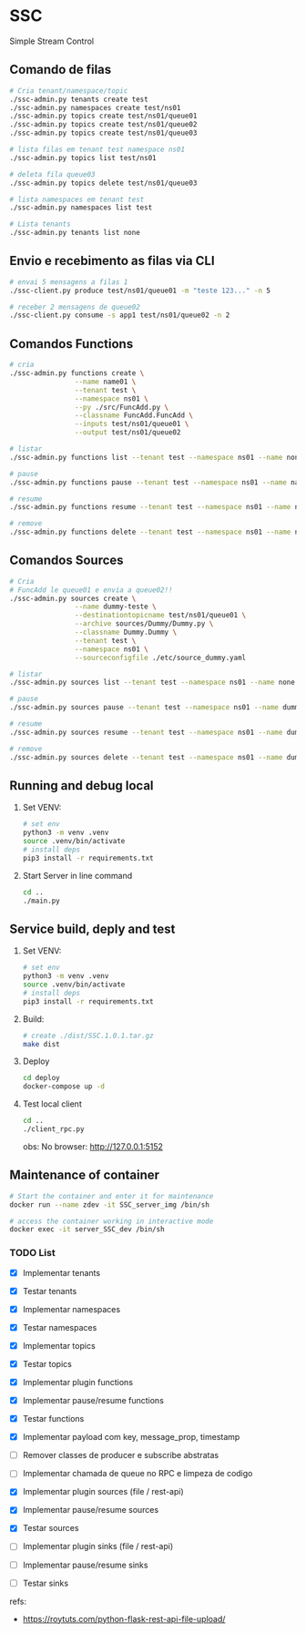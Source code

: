 # SSC
Simple Stream Control

## Comando de filas 
```bash
# Cria tenant/namespace/topic 
./ssc-admin.py tenants create test
./ssc-admin.py namespaces create test/ns01
./ssc-admin.py topics create test/ns01/queue01
./ssc-admin.py topics create test/ns01/queue02
./ssc-admin.py topics create test/ns01/queue03

# lista filas em tenant test namespace ns01
./ssc-admin.py topics list test/ns01

# deleta fila queue03
./ssc-admin.py topics delete test/ns01/queue03

# lista namespaces em tenant test
./ssc-admin.py namespaces list test

# Lista tenants
./ssc-admin.py tenants list none

```

## Envio e recebimento as filas via CLI
```bash
# envai 5 mensagens a filas 1
./ssc-client.py produce test/ns01/queue01 -m "teste 123..." -n 5

# receber 2 mensagens de queue02
./ssc-client.py consume -s app1 test/ns01/queue02 -n 2

```

## Comandos Functions
```bash
# cria 
./ssc-admin.py functions create \
                --name name01 \
                --tenant test \
                --namespace ns01 \
                --py ./src/FuncAdd.py \
                --classname FuncAdd.FuncAdd \
                --inputs test/ns01/queue01 \
                --output test/ns01/queue02

# listar 
./ssc-admin.py functions list --tenant test --namespace ns01 --name none

# pause 
./ssc-admin.py functions pause --tenant test --namespace ns01 --name name01

# resume 
./ssc-admin.py functions resume --tenant test --namespace ns01 --name name01

# remove 
./ssc-admin.py functions delete --tenant test --namespace ns01 --name name01

```
## Comandos Sources
```bash
# Cria
# FuncAdd le queue01 e envia a queue02!!
./ssc-admin.py sources create \
                --name dummy-teste \
                --destinationtopicname test/ns01/queue01 \
                --archive sources/Dummy/Dummy.py \
                --classname Dummy.Dummy \
                --tenant test \
                --namespace ns01 \
                --sourceconfigfile ./etc/source_dummy.yaml

# listar 
./ssc-admin.py sources list --tenant test --namespace ns01 --name none

# pause 
./ssc-admin.py sources pause --tenant test --namespace ns01 --name dummy-teste

# resume
./ssc-admin.py sources resume --tenant test --namespace ns01 --name dummy-teste

# remove 
./ssc-admin.py sources delete --tenant test --namespace ns01 --name dummy-teste

```


## Running and debug local
1. Set VENV:
    ```bash
    # set env
    python3 -m venv .venv
    source .venv/bin/activate
    # install deps
    pip3 install -r requirements.txt
    ```

2. Start Server in line command
    ```bash
    cd ..
    ./main.py
    ```

## Service build, deply and test
1. Set VENV:
    ```bash
    # set env
    python3 -m venv .venv
    source .venv/bin/activate
    # install deps
    pip3 install -r requirements.txt
    ```

2. Build:
    ```bash
    # create ./dist/SSC.1.0.1.tar.gz
    make dist
    ```

3. Deploy
    ```bash
    cd deploy
    docker-compose up -d
    ```

4. Test local client
    ```bash
    cd ..
    ./client_rpc.py
    ```
    obs: No browser: http://127.0.0.1:5152 

## Maintenance of container
```bash
# Start the container and enter it for maintenance
docker run --name zdev -it SSC_server_img /bin/sh

# access the container working in interactive mode
docker exec -it server_SSC_dev /bin/sh
```

### TODO List
- [x] Implementar tenants
- [x] Testar tenants
- [x] Implementar namespaces
- [x] Testar namespaces
- [x] Implementar topics
- [x] Testar topics
- [x] Implementar plugin functions
- [x] Implementar pause/resume functions
- [x] Testar functions
- [x] Implementar payload com key, message_prop, timestamp
- [ ] Remover classes de producer e subscribe abstratas
- [ ] Implementar chamada de queue no RPC e limpeza de codigo
- [x] Implementar plugin sources (file / rest-api)
- [x] Implementar pause/resume sources
- [x] Testar sources
- [ ] Implementar plugin sinks (file / rest-api)
- [ ] Implementar pause/resume sinks
- [ ] Testar sinks


refs: 
- https://roytuts.com/python-flask-rest-api-file-upload/
